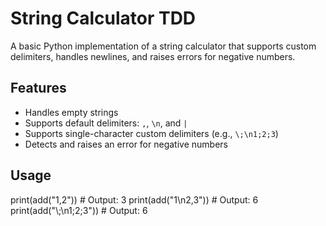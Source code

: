 # String Calculator TDD

A basic Python implementation of a string calculator that supports custom delimiters, handles newlines, and raises errors for negative numbers.

## Features

- Handles empty strings
- Supports default delimiters: `,`, `\n`, and `|`
- Supports single-character custom delimiters (e.g., `\;\n1;2;3`)
- Detects and raises an error for negative numbers

## Usage

print(add("1,2"))          # Output: 3
print(add("1\n2,3"))       # Output: 6
print(add("\\;\n1;2;3"))   # Output: 6
